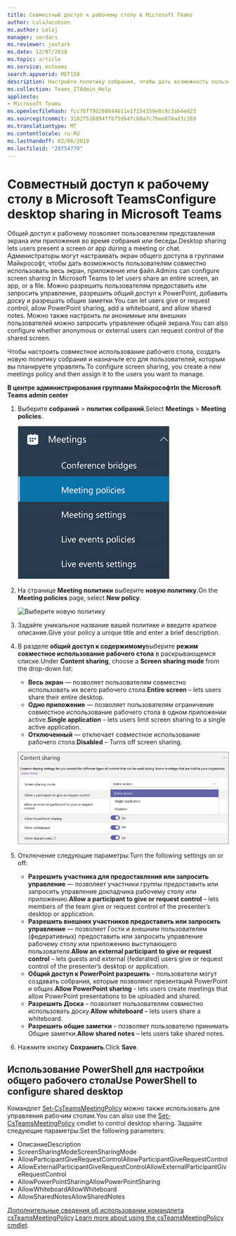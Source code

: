 ```yaml
---
title: Совместный доступ к рабочему столу в Microsoft Teams
author: LolaJacobsen
ms.author: Lolaj
manager: serdars
ms.reviewer: jastark
ms.date: 12/07/2018
ms.topic: article
ms.service: msteams
search.appverid: MET150
description: Настройте политику собрания, чтобы дать возможность пользователям совместно использовать свои рабочие столы в чаты групп или собраний
ms.collection: Teams_ITAdmin_Help
appliesto:
- Microsoft Teams
ms.openlocfilehash: fcc76f79d288844611e17154359e8c9c3ab4ed23
ms.sourcegitcommit: 31827526894ffb75d64fcb0a7c76ee874ad3c269
ms.translationtype: MT
ms.contentlocale: ru-RU
ms.lasthandoff: 02/06/2019
ms.locfileid: "29754770"
---
```

<a name="configure-desktop-sharing-in-microsoft-teams"></a><span data-ttu-id="b4c06-103">Совместный доступ к рабочему столу в Microsoft Teams</span><span class="sxs-lookup"><span data-stu-id="b4c06-103">Configure desktop sharing in Microsoft Teams</span></span>
============================================

<span data-ttu-id="b4c06-104">Общий доступ к рабочему позволяет пользователям представления экрана или приложения во время собрания или беседы.</span><span class="sxs-lookup"><span data-stu-id="b4c06-104">Desktop sharing lets users present a screen or app during a meeting or chat.</span></span> <span data-ttu-id="b4c06-105">Администраторы могут настраивать экран общего доступа в группами Майкрософт, чтобы дать возможность пользователям совместно использовать весь экран, приложение или файл.</span><span class="sxs-lookup"><span data-stu-id="b4c06-105">Admins can configure screen sharing in Microsoft Teams to let users share an entire screen, an app, or a file.</span></span> <span data-ttu-id="b4c06-106">Можно разрешить пользователям предоставить или запросить управление, разрешить общий доступ к PowerPoint, добавить доску и разрешать общие заметки.</span><span class="sxs-lookup"><span data-stu-id="b4c06-106">You can let users give or request control, allow PowerPoint sharing, add a whiteboard, and allow shared notes.</span></span> <span data-ttu-id="b4c06-107">Можно также настроить ли анонимные или внешних пользователей можно запросить управление общей экрана.</span><span class="sxs-lookup"><span data-stu-id="b4c06-107">You can also configure whether anonymous or external users can request control of the shared screen.</span></span>

<span data-ttu-id="b4c06-108">Чтобы настроить совместное использование рабочего стола, создать новую политику собрания и назначьте его для пользователей, которым вы планируете управлять.</span><span class="sxs-lookup"><span data-stu-id="b4c06-108">To configure screen sharing, you create a new meetings policy and then assign it to the users you want to manage.</span></span>

<span data-ttu-id="b4c06-109">**В центре администрирования группами Майкрософт**</span><span class="sxs-lookup"><span data-stu-id="b4c06-109">**In the Microsoft Teams admin center**</span></span>

1. <span data-ttu-id="b4c06-110">Выберите **собраний** > **политик собраний**.</span><span class="sxs-lookup"><span data-stu-id="b4c06-110">Select **Meetings** > **Meeting policies**.</span></span>

    ![Выберите политик собраний](media/configure-desktop-sharing-image1.png)

2. <span data-ttu-id="b4c06-112">На странице **Meeting политики** выберите **новую политику**.</span><span class="sxs-lookup"><span data-stu-id="b4c06-112">On the **Meeting policies** page, select **New policy**.</span></span>

    ![Выберите новую политику](media/configure-desktop-sharing-image2.png)

3. <span data-ttu-id="b4c06-114">Задайте уникальное название вашей политике и введите краткое описание.</span><span class="sxs-lookup"><span data-stu-id="b4c06-114">Give your policy a unique title and enter a brief description.</span></span>

4. <span data-ttu-id="b4c06-115">В разделе **общий доступ к содержимому**выберите **режим совместное использование рабочего стола** в раскрывающемся списке.</span><span class="sxs-lookup"><span data-stu-id="b4c06-115">Under **Content sharing**, choose a **Screen sharing mode** from the drop-down list:</span></span>

   - <span data-ttu-id="b4c06-116">**Весь экран** — позволяет пользователям совместно использовать их всего рабочего стола.</span><span class="sxs-lookup"><span data-stu-id="b4c06-116">**Entire screen** – lets users share their entire desktop.</span></span>
   - <span data-ttu-id="b4c06-117">**Одно приложение** — позволяет пользователям ограничение совместное использование рабочего стола в одном приложении active.</span><span class="sxs-lookup"><span data-stu-id="b4c06-117">**Single application** – lets users limit screen sharing to a single active application.</span></span>
   - <span data-ttu-id="b4c06-118">**Отключенный** — отключает совместное использование рабочего стола.</span><span class="sxs-lookup"><span data-stu-id="b4c06-118">**Disabled** – Turns off screen sharing.</span></span>

    ![Выберите совместного использования режима экрана](media/configure-desktop-sharing-image3.png)

5. <span data-ttu-id="b4c06-120">Отключение следующие параметры:</span><span class="sxs-lookup"><span data-stu-id="b4c06-120">Turn the following settings on or off:</span></span>

    - <span data-ttu-id="b4c06-121">**Разрешить участника для предоставления или запросить управление** — позволяет участники группы предоставить или запросить управление докладчика рабочему столу или приложению.</span><span class="sxs-lookup"><span data-stu-id="b4c06-121">**Allow a participant to give or request control** – lets members of the team give or request control of the presenter’s desktop or application.</span></span>
    - <span data-ttu-id="b4c06-122">**Разрешить внешних участников предоставить или запросить управление** — позволяет Гости и внешним пользователям (федеративных) предоставить или запросить управление рабочему столу или приложению выступающего пользователя.</span><span class="sxs-lookup"><span data-stu-id="b4c06-122">**Allow an external participant to give or request control** – lets guests and external (federated) users give or request control of the presenter’s desktop or application.</span></span>
    - <span data-ttu-id="b4c06-123">**Общий доступ к PowerPoint разрешить** - пользователи могут создавать собрания, которые позволяют презентаций PowerPoint и общих.</span><span class="sxs-lookup"><span data-stu-id="b4c06-123">**Allow PowerPoint sharing** - lets users create meetings that allow PowerPoint presentations to be uploaded and shared.</span></span>
    - <span data-ttu-id="b4c06-124">**Разрешить Доска** – позволяет пользователям совместно использовать доску.</span><span class="sxs-lookup"><span data-stu-id="b4c06-124">**Allow whiteboard** – lets users share a whiteboard.</span></span>
    - <span data-ttu-id="b4c06-125">**Разрешить общие заметки** – позволяет пользователю принимать Общие заметки.</span><span class="sxs-lookup"><span data-stu-id="b4c06-125">**Allow shared notes** – lets users take shared notes.</span></span>

6. <span data-ttu-id="b4c06-126">Нажмите кнопку **Сохранить**.</span><span class="sxs-lookup"><span data-stu-id="b4c06-126">Click **Save**.</span></span>

## <a name="use-powershell-to-configure-shared-desktop"></a><span data-ttu-id="b4c06-127">Использование PowerShell для настройки общего рабочего стола</span><span class="sxs-lookup"><span data-stu-id="b4c06-127">Use PowerShell to configure shared desktop</span></span>

<span data-ttu-id="b4c06-128">Командлет [Set-CsTeamsMeetingPolicy](https://docs.microsoft.com/en-us/powershell/module/skype/set-csteamsmeetingpolicy?view=skype-ps) можно также использовать для управления рабочим столам.</span><span class="sxs-lookup"><span data-stu-id="b4c06-128">You can also use the [Set-CsTeamsMeetingPolicy](https://docs.microsoft.com/en-us/powershell/module/skype/set-csteamsmeetingpolicy?view=skype-ps) cmdlet to control desktop sharing.</span></span> <span data-ttu-id="b4c06-129">Задайте следующие параметры:</span><span class="sxs-lookup"><span data-stu-id="b4c06-129">Set the following parameters:</span></span>

- <span data-ttu-id="b4c06-130">Описание</span><span class="sxs-lookup"><span data-stu-id="b4c06-130">Description</span></span>
- <span data-ttu-id="b4c06-131">ScreenSharingMode</span><span class="sxs-lookup"><span data-stu-id="b4c06-131">ScreenSharingMode</span></span>
- <span data-ttu-id="b4c06-132">AllowParticipantGiveRequestControl</span><span class="sxs-lookup"><span data-stu-id="b4c06-132">AllowParticipantGiveRequestControl</span></span>
- <span data-ttu-id="b4c06-133">AllowExternalParticipantGiveRequestControl</span><span class="sxs-lookup"><span data-stu-id="b4c06-133">AllowExternalParticipantGiveRequestControl</span></span>
- <span data-ttu-id="b4c06-134">AllowPowerPointSharing</span><span class="sxs-lookup"><span data-stu-id="b4c06-134">AllowPowerPointSharing</span></span>
- <span data-ttu-id="b4c06-135">AllowWhiteboard</span><span class="sxs-lookup"><span data-stu-id="b4c06-135">AllowWhiteboard</span></span>
- <span data-ttu-id="b4c06-136">AllowSharedNotes</span><span class="sxs-lookup"><span data-stu-id="b4c06-136">AllowSharedNotes</span></span>

<span data-ttu-id="b4c06-137">[Дополнительные сведения об использовании командлета csTeamsMeetingPolicy](https://docs.microsoft.com/en-us/powershell/module/skype/set-csteamsmeetingpolicy?view=skype-ps).</span><span class="sxs-lookup"><span data-stu-id="b4c06-137">[Learn more about using the csTeamsMeetingPolicy cmdlet](https://docs.microsoft.com/en-us/powershell/module/skype/set-csteamsmeetingpolicy?view=skype-ps).</span></span>

